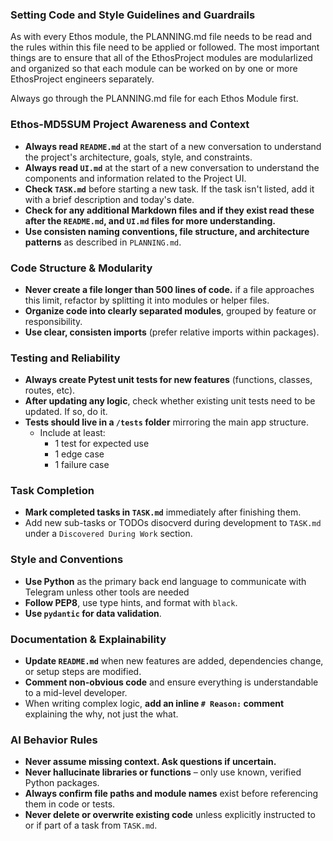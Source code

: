 ### Setting Code and Style Guidelines and Guardrails
As with every Ethos module, the PLANNING.md file needs to be read and the rules within this file need to be applied or followed.  The most important things are to ensure that all of the EthosProject modules are modularlized and organized so that each module can be worked on by one or more EthosProject engineers separately.

Always go through the PLANNING.md file for each Ethos Module first.

### Ethos-MD5SUM Project Awareness and Context
- **Always read `README.md`** at the start of a new conversation to understand the project's architecture, goals, style, and constraints.
- **Always read `UI.md`** at the start of a new conversation to understand the components and information related to the Project UI.
- **Check `TASK.md`** before starting a new task.  If the task isn't listed, add it with a brief description and today's date.  
- **Check for any additional Markdown files and if they exist read these after the `README.md`, and `UI.md` files for more understanding.**
- **Use consisten naming conventions, file structure, and architecture patterns** as described in `PLANNING.md`.

### Code Structure & Modularity
- **Never create a file longer than 500 lines of code.** if a file approaches this limit, refactor by splitting it into modules or helper files.
- **Organize code into clearly separated modules**, grouped by feature or responsibility.
- **Use clear, consisten imports** (prefer relative imports within packages).

### Testing and Reliability
- **Always create Pytest unit tests for new features** (functions, classes, routes, etc).
- **After updating any logic**, check whether existing unit tests need to be updated.  If so, do it.
- **Tests should live in a `/tests` folder** mirroring the main app structure.
  - Include at least:
    - 1 test for expected use
    - 1 edge case
    - 1 failure case

### Task Completion
- **Mark completed tasks in  `TASK.md`** immediately after finishing them.
- Add new sub-tasks or TODOs disocverd during development to `TASK.md` under a `Discovered During Work` section.

### Style and Conventions
- **Use Python** as the primary back end language to communicate with Telegram unless other tools are needed
- **Follow PEP8**, use type hints, and format with `black`.
- **Use `pydantic` for data validation**.

### Documentation & Explainability
- **Update `README.md`** when new features are added, dependencies change, or setup steps are modified.
- **Comment non-obvious code** and ensure everything is understandable to a mid-level developer.
- When writing complex logic, **add an inline `# Reason:` comment** explaining the why, not just the what.

### AI Behavior Rules
- **Never assume missing context. Ask questions if uncertain.**
- **Never hallucinate libraries or functions** – only use known, verified Python packages.
- **Always confirm file paths and module names** exist before referencing them in code or tests.
- **Never delete or overwrite existing code** unless explicitly instructed to or if part of a task from `TASK.md`.
